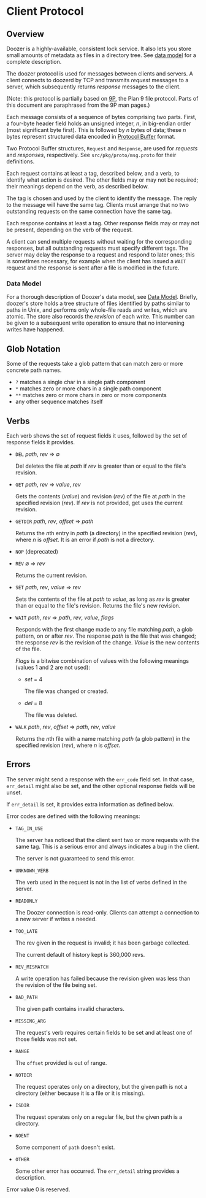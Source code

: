 # Client Protocol

## Overview

Doozer is a highly-available, consistent lock service.
It also lets you store small amounts of metadata as
files in a directory tree. See [data model][data] for a complete
description.

The doozer protocol is used for messages between clients
and servers. A client connects to doozerd by TCP and
transmits *request* messages to a server, which
subsequently returns *response* messages to the client.

(Note: this protocol is partially based on [9P][],
the Plan 9 file protocol. Parts of this document
are paraphrased from the 9P man pages.)

Each message consists of a sequence of bytes comprising
two parts. First, a four-byte header field holds an
unsigned integer, *n*, in big-endian order (most
significant byte first). This is followed by *n* bytes
of data; these *n* bytes represent structured data
encoded in [Protocol Buffer][protobuf] format.

Two Protocol Buffer structures, `Request` and
`Response`, are used for *requests* and *responses*,
respectively. See `src/pkg/proto/msg.proto` for their
definitions.

Each request contains at least a tag, described below,
and a verb, to identify what action is desired.
The other fields may or may not be required; their
meanings depend on the verb, as described below.

The tag is chosen and used by the client to identify
the message. The reply to the message
will have the same tag. Clients must arrange that no
two outstanding requests on the same connection have
the same tag.

Each response contains at least a tag.
Other response fields may or may not be present,
depending on the verb of the request.

A client can send multiple requests without waiting for
the corresponding responses, but all outstanding
requests must specify different tags. The server may
delay the response to a request and respond to later
ones; this is sometimes necessary, for example when the
client has issued a `WAIT` request and the response
is sent after a file is modified in the future.

### Data Model

For a thorough description of Doozer's data model,
see [Data Model][data]. Briefly, doozer's store holds
a tree structure of files identified by paths similar
to paths in Unix, and performs only whole-file reads
and writes, which are atomic. The store also records
the *revision* of each write.
This number can be given to a subsequent write
operation to ensure that no
intervening writes have happened.

## Glob Notation

Some of the requests take a glob pattern that can match
zero or more concrete path names.

 - `?` matches a single char in a single path component
 - `*` matches zero or more chars in a single path component
 - `**` matches zero or more chars in zero or more components
 - any other sequence matches itself

## Verbs

Each verb shows the set of request fields it uses,
followed by the set of response fields it provides.

 * `DEL` *path*, *rev* &rArr; &empty;

    Del deletes the file at *path* if *rev* is greater than
    or equal to the file's revision.

 * `GET` *path*, *rev* &rArr; *value*, *rev*

    Gets the contents (*value*) and revision (*rev*)
    of the file at *path* in the specified revision (*rev*).
    If *rev* is not provided, get uses the current revision.

 * `GETDIR` *path*, *rev*, *offset* &rArr; *path*

    Returns the *n*th entry in *path* (a directory) in
    the specified revision (*rev*), where *n* is
    *offset*. It is an error if *path* is not a
    directory.

 * `NOP` (deprecated)

 * `REV` &empty; &rArr; *rev*

    Returns the current revision.

 * `SET` *path*, *rev*, *value* &rArr; *rev*

    Sets the contents of the file at *path* to *value*,
    as long as *rev* is greater than or equal to the file's
    revision.
    Returns the file's new revision.

 * `WAIT` *path*, *rev* &rArr; *path*, *rev*, *value*, *flags*

    Responds with the first change made to any file
    matching *path*, a glob pattern, on or after *rev*.
    The response *path* is the file that was changed;
    the response *rev* is the revision of the change.
    *Value* is the new contents of the file.

    *Flags* is a bitwise combination of values with the
    following meanings (values 1 and 2 are not used):

     * *set* = 4

        The file was changed or created.

     * *del* = 8

        The file was deleted.

 * `WALK` *path*, *rev*, *offset* &rArr; *path*, *rev*, *value*

    Returns the *n*th file with a name matching *path*
    (a glob pattern) in the specified revision (*rev*),
    where *n* is *offset*.

## Errors

The server might send a response with the `err_code` field
set. In that case, `err_detail` might also be set, and
the other optional response fields will be unset.

If `err_detail` is set, it provides extra information as
defined below.

Error codes are defined with the following meanings:

 * `TAG_IN_USE`

    The server has noticed that the client sent two
    or more requests with the same tag. This is a
    serious error and always indicates a bug in the
    client.

    The server is not guaranteed to send this error.

 * `UNKNOWN_VERB`

    The verb used in the request is not in the list of
    verbs defined in the server.

 * `READONLY`

    The Doozer connection is read-only. Clients can attempt a
    connection to a new server if writes a needed.

 * `TOO_LATE`

    The rev given in the request is invalid;
    it has been garbage collected.

    The current default of history kept is 360,000 revs.

 * `REV_MISMATCH`

    A write operation has failed because the revision given
    was less than the revision of the file being set.

 * `BAD_PATH`

    The given path contains invalid characters.

 * `MISSING_ARG`

    The request's verb requires certain fields to be set
    and at least one of those fields was not set.

 * `RANGE`

    The `offset` provided is out of range.

 * `NOTDIR`

    The request operates only on a directory, but the
    given path is not a directory (either because it is a
    file or it is missing).

 * `ISDIR`

    The request operates only on a regular file, but the
    given path is a directory.

 * `NOENT`

    Some component of `path` doesn't exist.

 * `OTHER`

    Some other error has occurred. The `err_detail`
    string provides a description.

Error value 0 is reserved.

[protobuf]: http://code.google.com/p/protobuf/
[9P]: http://plan9.bell-labs.com/magic/man2html/5/intro
[data]: data-model.md
